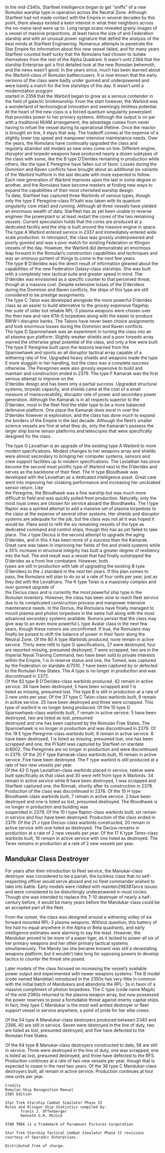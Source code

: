 




In the mid-2340s, Starfleet intelligence began to get “sniffs” of a new Romulan warship type in operation across the Neutral Zone. Although  
Starfleet had not made contact with the Empire in several decades by this 
point, there always existed a keen interest in what their neighbors across  
the no-mans-land were up to. Long range scans revealed grainy images of 
a vessel of massive proportions, at least twice the size of and Federation          
starship and with an unusual power signature that defied the analysis of the best minds at Starfleet Engineering. Numerous attempts to penetrate the  Star Empire for information about this new vessel failed, and for many years Starfleet counted itself lucky that the Romulans had chosen to isolate themselves from the rest of the Alpha Quadrant. It wasn’t until 2364 that  the starship Enterprise got a first detailed look at the new Romulan behemoth, and the news wasn’t good. 
In the years since, much has been learned about the Warbird-class of 
Romulan battlecriusers. It is now known that the early versions of the class were badly under gunned and underpowered and were barely a match for the line starships of the day. It wasn’t until a modernization program  
started in 2356 that the Warbird began to grow as a serious contender in  
the field of galactic brinkmanship. From the start however, the Warbird was a wonderland of technological innovation and seemingly limitless potential.   
At the heart of the new class is a forced quantum singularity powerplant  
that provides power to her primary systems. Although the output is on par 
with a traditional M/AM arrangement, the advantage comes from never      
having to refuel the vessel during its operational lifetime. Once the reactor  
is brought on line, it stays that way. The tradeoff comes at the expense of a slightly lower top speed and manpower intensive maintenance needs. 
Over the years, the Romulans have continually upgraded the class and        
regularly abandon old models as new ones come on line. Different engine, 
disruptor and torpedo weapons have produced nearly a dozen subtypes of  
the class with some, like the B type D’Deridex remaining in production while others, like the type E Peregrine have fallen out of favor. Losses during the Dominion and Raven conflicts have brought about an additional six variants of the Warbird hullform in the last decade with more expected to follow. 
Each new generation of Warbird improves upon the last in some degree or    another, and the Romulans have become masters at finding new ways to  
expand the capabilities of their most cherished warship design.  
To date, Starfleet has captured three Warbirds of various types, though   
only the type E Peregrine-class Pi’kaht was taken with its quantum 
singularity core intact and running. Although all three vessels have yielded an enormous wealth of data, Starfleet has as yet been unable to reverse engineer the powerplant or at least restart the cores of the two remaining vessels. 
Current speculation holds that the cores are produced at a 
dedicated facility and the ship is built around the massive engine in space. The type A Warbird entered service in 2337 and immediately entered  wide scale production. In retrospect, the class was grossly underpowered 
and poorly gunned and was a poor match for existing Federation or Klingon  vessels of the day. However, the Warbird did demonstrate an enormous   
leap forward in the Romulan’s construction capabilities and techniques and  was an ominous portent of things to come in the next few years.  
The type B D’deridex was the direct result of information gleaned about 
the capabilities of the new Federation Galaxy-class starships. She was 
built with a completely new tactical suite and greater speed in mind. The  
D’deridex was envisioned as a specific counter to that perceived threat,   
though at a massive cost. Despite extensive losses of the D’deridexs  
during the Dominion and Raven conflicts, the ships of this type are still  
considered to be prestige assignments.   
The type C Talon was developed alongside the more powerful D’deridex 
class as an easier to build alternative to the grossly expensive flagship.     
Her suite of older but reliable RPL-3 plasma weapons were chosen over  
the then new and rare RTA-S torpedoes along with the easier to produce 
RWW-I disruptor banks. The Talons have never been choice assignments 
and took enormous losses during the Dominion and Raven conflicts.     
The type D Sparrowhawk was an experiment in turning the class into an   
all plasma gun platform. Slightly weaker shields and a poor torpedo array  marred the otherwise great potential of the class, and only a few were built.  
The type E Peregrine built upon the lessons learned from the   
Sparrowhawk and sports an all disruptor tactical array capable of a 
withering rate of fire. Upgraded heavy shields and weapons made the type  
E more sluggish in her handling, but the class was a complete success   
otherwise. The Peregrines were also grossly expensive to build and   
maintain and construction ended in 2379. 
The type F Kamarak was the first serious attempt to improve on the  
D’deridex design and has been only a partial success. Upgraded structural  systems, torpedo capacity, and shields came at the cost of a small  
measure of maneuverability, disruptor rate of power and secondary power  
generation. Although the Kamarak is in all respects superior to the  
D’deridex, most in the fleet find the elder type to be a more balanced   
defensive platform. One place the Kamarak does excel in over the   
D’deridex however is exploration, and the class has done much to expand   
the borders of the Empire in the last decade. Although the fleet’s smaller science vessels are fine at what they do, only the Kamarak‘s possess the  larger ship borne sensor platforms and telescopes that were specifically  designed for the class.                       





The type G Leviathan is an upgrade of the existing type A Warbird to
more modern specifications. Modest changes to her weapons array and
shields were almost secondary to bringing her computer systems,
sensors and crew support facilities up to modern specifications. The 
Leviathan has since become the second most prolific type of Warbird
next to the D’deridex and serves as the backbone of their fleet.
The H type Bloodhawk was developed with the Leviathan as a
dedicated intelligence asset. Great care went into improving her
cloaking performance and increasing her uncloaked sensor return. Like  
the Peregrine, the Bloodhawk was a fine warship but was much more
difficult to field and was quickly pulled from production. Naturally, only
the most loyal crews are chosen for service aboard the Bloodhawks.
The I type Raptor was a spirited attempt to add a massive set of 
plasma torpedoes to the class at the expense of several other systems.
Her shields and disruptor systems are adequate for the job, but the class
was not all it was hoped it would be. Plans exist to refit the six remaining
vessels of the type as dedicated command and control ships, though this
has as yet failed to take place.
The J type Decius is the second attempt to upgrade the aging
D’deridex, and in this it has been more of a success than the Kamarak.
Great care was taken in improving her fields of fire and shield systems
while a 35% increase in structural integrity has built a greater degree of
resiliency into the hull. The end result was a vessel that had finally
outstripped the D’deridex as a front line combatant. However, both  
types are still in production with talk of upgrading the existing B type
D’deridexs to the J standard in the next ten years. If this plan comes to
pass, the Romulans will plan to do so at a rate of four units per year, just as they did with the Leviathans.
The K type Terex is a massively complex and over gunned upgrade of  
the Decius class and is currently the most powerful ship type in the  
Romulan inventory. However, the class has been slow to reach fleet
service due to its complicated construction process and manpower
intensive maintenance needs. In the Decius, the Romulans have finally 
managed to mount plasma and photon torpedoes in the same hull along
with the most advanced secondary systems available. Rumors persist
that the class may give way to an even more powerful L type Avatar
class in the next few years, though these rumors are unconfirmed. If
true, the Romulans may finally be poised to shift the balance of power in
their favor along the Neutral Zone.
Of the 80 A type Warbirds produced, none remain in active service.
Thirty were refit to type G specifications, 27 were destroyed, four are
reported missing, presumed destroyed, 7 were scrapped, two are in the
Imperial Naval Training Command, two have been sold to private
interests within the Empire, 1 is in reserve status and one, the Tomed,
was captured by the Federation on stardate 4/7510. 7 have been
captured by or defected to the Romulan Free States. The A type is no
longer in production and was discontinued in 2372.  
Of the 82 type B D’Deridex-class warbirds produced, 42 remain in
active service. 34 have been destroyed, 5 have been scrapped and 1 is  
listed as missing, presumed lost. The type B is still in production at a
rate of 2 new units per year. 
Of the 37 type C Talon-class warbirds built, 9 remain in active service.
25 have been destroyed and three were scrapped. This type of warbird
is no longer being produced. 
Of the 15 type D Sparrowhawk-class warbirds built, 7 remain in active
service. 5 have been destroyed, two are listed as lost, presumed  
destroyed and one has been captured by the Romulan Free States. The
Sparrowhawk is no longer in production and was discontinued in 2379.
Of the 19 E type Peregrine-class warbirds built, 8 remain in active
service. 8 have been destroyed, 1 is listed as missing, presumed lost,
one has been scrapped and one, the Pi’kaht was captured by Starfleet
on stardate 4/8002. The Peregrines are no longer in production and
were discontinued in 2379. 
Of the 20 F type Kamarak-class warbirds built, 15 remain in active 
service. Five have been destroyed. The F type warbird is still produced
at a rate of two new vessels per year.    
Of the 42 G type Leviathan-class warbirds placed in service, twelve
were built specifically as that class and 30 were refit from type A
Warbirds. 34 remain in active service while 6 have been destroyed, 1
was scrapped and Starfleet captured one, the Rimnak, shortly after its
construction in 2378. Production of the class was discontinued in 2378.
Of the 10 H type Bloodhawk-class warbirds built, 7 remain in active
service. 2 have been destroyed and one is listed as lost, presumed
destroyed. The Bloodhawk is no longer in production and building was  
suspended in 2379. 
Of the 10 I type Raptor-class warbirds built, six remain in service and
four have been destroyed. Production of the class ended in 2379.
Of the 21 J type Decius-class warbirds constructed, 20 remain in
active service with one listed as destroyed. The Decius remains in
production at a rate of 2 new vessels per year.
Of the 17 K type Terex-class warbirds built, 16 remain in active
service with one listed as destroyed. The Terex remains in production at
a rate of 2 new vessels per year.




## Mandukar Class Destroyer

For years after their introduction to fleet service, the
Manukar-class destroyer was considered to be a pariah, the
luckless class that no self-respecting officer would serve
aboard and no fleet commander wished to take into battle.
Early models were riddled with mainten298387ance issues and
were considered to be disturbingly underpowered in most
circles. Though she was intended to replace the T-10
destroyer of nearly a half-century before, it would be many
years before the Mandukar-class could be an accepted part of the fleet.

From the outset, the class was designed around a
withering volley of six forward mounted RPL-3 plasma
weapons. Without question, this battery of fire had no equal
anywhere in the Alpha or Beta quadrants, and early
intelligence estimates were alarming to say the least.
However, the Mandukar proved to be more of a paper tiger,
as it lacked to power all six of her primary weapons and her
other primary tactical systems simultaneously. The Mandy
(as she became known) was still a devastating weapons
platform, but it wouldn’t take long for opposing powers to
develop tactics to counter the threat she posed.

Later models of the class focused on increasing the
vessel’s available power output and experimented with
newer weapons systems. The B model (code named Mandelar) 
introduced in the 2350s has very little in common
with the initial batch of Mandukars and abandons the RPL-
3s in favor of a massive compliment of photon torpedoes.
The C type (code name Majyk) of the mid-2360s returned to
the plasma weapon array, but now possessed the power
reserves to pose a formidable threat against enemy capital
ships. In fact, they type C Mandukar is the most well armed
destroyer or fleet support vessel in service anywhere, a
point of pride for her elite crews.

Of the 54 type A Mandukar-class destroyers produced
between 2340 and 2366, 40 are still in service. Seven were
destroyed in the line of duty, two are listed as lost, presumed
destroyed, and five have defected to the Romulan Free States.

Of the 64 type B Manukar-class destroyers constructed to
date, 56 are still in service. Three were destroyed in the line
of duty, one was scrapped, one is listed as lost, presumed
destroyed, and three have defected to the RFS. Production
continues at a rate of two new vessels per year, though that
is expected to cease in the next two years.
Of the 38 type C Mandukar-class destroyers built, all
remain in active service. Production continues at four new units per year.






```
Credits
Romulan Ship Recognition Manual
2385 Edition

Star Trek Starship Combat Simulator Phase II
Rules and Klingon Ship Statistics compiled by:
       Travis J. Offenberger
       Kenneth G.R. Minick

STAR TREK is a Trademark of Paramount Pictures Corporation

Star Trek Starship Tactical Combat Simulator Phase II revisions
courtesy of Sporadic Enterprises.

Distributed free of charge.
```


































 



